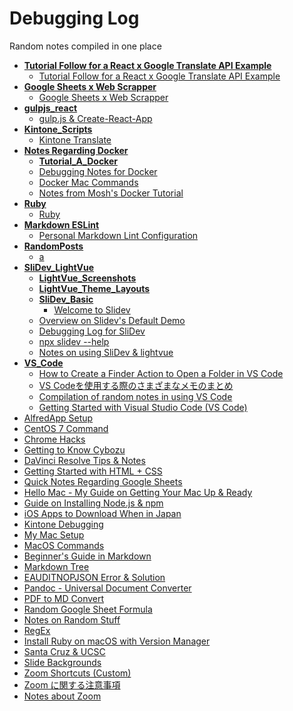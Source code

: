 # Debugging Log
Random notes compiled in one place

<!-- markdownlint-disable MD007 -->
<!-- tree generated by markdown-notes-tree starts here -->

- [**Tutorial Follow for a React x Google Translate API Example**](GoogleTranslateAPI)
    - [Tutorial Follow for a React x Google Translate API Example](GoogleTranslateAPI/GoogleTranslateAPI.md)
- [**Google Sheets x Web Scrapper**](GSheets_WebScrapper)
    - [Google Sheets x Web Scrapper](GSheets_WebScrapper/GSheets_WebScrapper.md)
- [**gulpjs_react**](gulpjs_react)
    - [gulp.js & Create-React-App](gulpjs_react/gulpjs_react.md)
- [**Kintone_Scripts**](Kintone_Scripts)
    - [Kintone Translate](Kintone_Scripts/Kintone_Translate.md)
- [**Notes Regarding Docker**](Learning_Docker)
    - [**Tutorial_A_Docker**](Learning_Docker/Tutorial_A_Docker)
    - [Debugging Notes for Docker](Learning_Docker/Docker_Debugging.md)
    - [Docker Mac Commands](Learning_Docker/Docker_Mac_Commands.md)
    - [Notes from Mosh's Docker Tutorial](Learning_Docker/Tutorial_A_Notes.md)
- [**Ruby**](Learning_Ruby)
    - [Ruby](Learning_Ruby/Ruby.md)
- [**Markdown ESLint**](<Markdown ESLint>)
    - [Personal Markdown Lint Configuration](<Markdown ESLint/MarkdownESLint.md>)
- [**RandomPosts**](RandomPosts)
    - [a](RandomPosts/VS_Translator_Voice_Guide.md)
- [**SliDev_LightVue**](SliDev_LightVue)
    - [**LightVue_Screenshots**](SliDev_LightVue/LightVue_Screenshots)
    - [**LightVue_Theme_Layouts**](SliDev_LightVue/LightVue_Theme_Layouts)
    - [**SliDev_Basic**](SliDev_LightVue/SliDev_Basic)
        - [Welcome to Slidev](SliDev_LightVue/SliDev_Basic/Demo_slides.md)
    - [Overview on Slidev's Default Demo](SliDev_LightVue/SliDev_Basic.md)
    - [Debugging Log for SliDev](SliDev_LightVue/SliDev_Debugging_Log.md)
    - [npx slidev --help](SliDev_LightVue/SliDev_Help.md)
    - [Notes on using SliDev & lightvue](SliDev_LightVue/SliDev_LightVue.md)
- [**VS_Code**](VS_Code)
    - [How to Create a Finder Action to Open a Folder in VS Code](<VS_Code/Open in VS Code from Finder (Mac).md>)
    - [VS Codeを使用する際のさまざまなメモのまとめ](VS_Code/VS_Code_Notes_JP.md)
    - [Compilation of random notes in using VS Code](VS_Code/VS_Code_Notes.md)
    - [Getting Started with Visual Studio Code (VS Code)](VS_Code/VS_Code_Start.md)
- [AlfredApp Setup](AlfredApp_Setup.md)
- [CentOS 7 Command](centos7.md)
- [Chrome Hacks](Chrome.md)
- [Getting to Know Cybozu](Cybozu.md)
- [DaVinci Resolve Tips & Notes](DaVinchi_Resolve.md)
- [Getting Started with HTML + CSS](Getting_Started_Website.md)
- [Quick Notes Regarding Google Sheets](GoogleSheet.md)
- [Hello Mac - My Guide on Getting Your Mac Up & Ready](Hello_Mac.md)
- [Guide on Installing Node.js & npm](Install_Node.md)
- [iOS Apps to Download When in Japan](Japan_Apps.md)
- [Kintone Debugging](Kintone_Debugging.md)
- [My Mac Setup](Mac_Setup.md)
- [MacOS Commands <!-- omit in toc -->](MacOS_Commads.md)
- [Beginner's Guide in Markdown](Markdown.md)
- [Markdown Tree](MarkdownTree.md)
- [EAUDITNOPJSON Error & Solution](npm_log.md)
- [Pandoc - Universal Document Converter](Pandoc.md)
- [PDF to MD Convert](PDF_To_MD.md)
- [Random Google Sheet Formula](Random_GSheet.md)
- [Notes on Random Stuff](Random.md)
- [RegEx](RegEx.md)
- [Install Ruby on macOS with Version Manager](Ruby.md)
- [Santa Cruz & UCSC](SantaCruz_UCSC.md)
- [Slide Backgrounds](Slide_Backgrounds.md)
- [Zoom Shortcuts (Custom)](Zoom_CheatSheet.md)
- [Zoom に関する注意事項](Zoom_JP.md)
- [Notes about Zoom](Zoom.md)

<!-- tree generated by markdown-notes-tree ends here -->
<!-- markdownlint-enable MD007 -->
